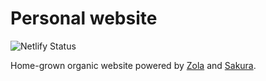 # Personal website
![Netlify Status](https://api.netlify.com/api/v1/badges/b88e579e-4af9-4cc3-b61d-b6f8d41e809a/deploy-status)

Home-grown organic website powered by [Zola](https://www.getzola.org) and [Sakura](https://github.com/oxalorg/sakura).
